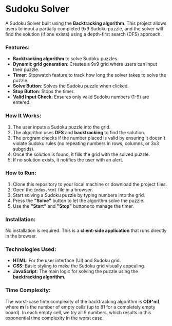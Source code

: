 # Sudoku Solver

A Sudoku Solver built using the **Backtracking algorithm**. This project allows users to input a partially completed 9x9 Sudoku puzzle, and the solver will find the solution (if one exists) using a depth-first search (DFS) approach.

### Features:
- **Backtracking algorithm** to solve Sudoku puzzles.
- **Dynamic grid generation**: Creates a 9x9 grid where users can input their puzzle.
- **Timer**: Stopwatch feature to track how long the solver takes to solve the puzzle.
- **Solve Button**: Solves the Sudoku puzzle when clicked.
- **Stop Button**: Stops the timer.
- **Valid Input Check**: Ensures only valid Sudoku numbers (1-9) are entered.

### How It Works:
1. The user inputs a Sudoku puzzle into the grid.
2. The algorithm uses **DFS** and **backtracking** to find the solution.
3. The program checks if the number placed is valid by ensuring it doesn't violate Sudoku rules (no repeating numbers in rows, columns, or 3x3 subgrids).
4. Once the solution is found, it fills the grid with the solved puzzle.
5. If no solution exists, it notifies the user with an alert.


### How to Run:
1. Clone this repository to your local machine or download the project files.
2. Open the `index.html` file in a browser.
3. Start solving a Sudoku puzzle by typing numbers into the grid.
4. Press the **"Solve"** button to let the algorithm solve the puzzle.
5. Use the **"Start"** and **"Stop"** buttons to manage the timer.

### Installation:
No installation is required. This is a **client-side application** that runs directly in the browser.

### Technologies Used:
- **HTML**: For the user interface (UI) and Sudoku grid.
- **CSS**: Basic styling to make the Sudoku grid visually appealing.
- **JavaScript**: The main logic for solving the puzzle using the **backtracking algorithm**.

### Time Complexity:
The worst-case time complexity of the backtracking algorithm is **O(9^m)**, where **m** is the number of empty cells (up to 81 for a completely empty board). In each empty cell, we try all 9 numbers, which results in this exponential time complexity in the worst case.

